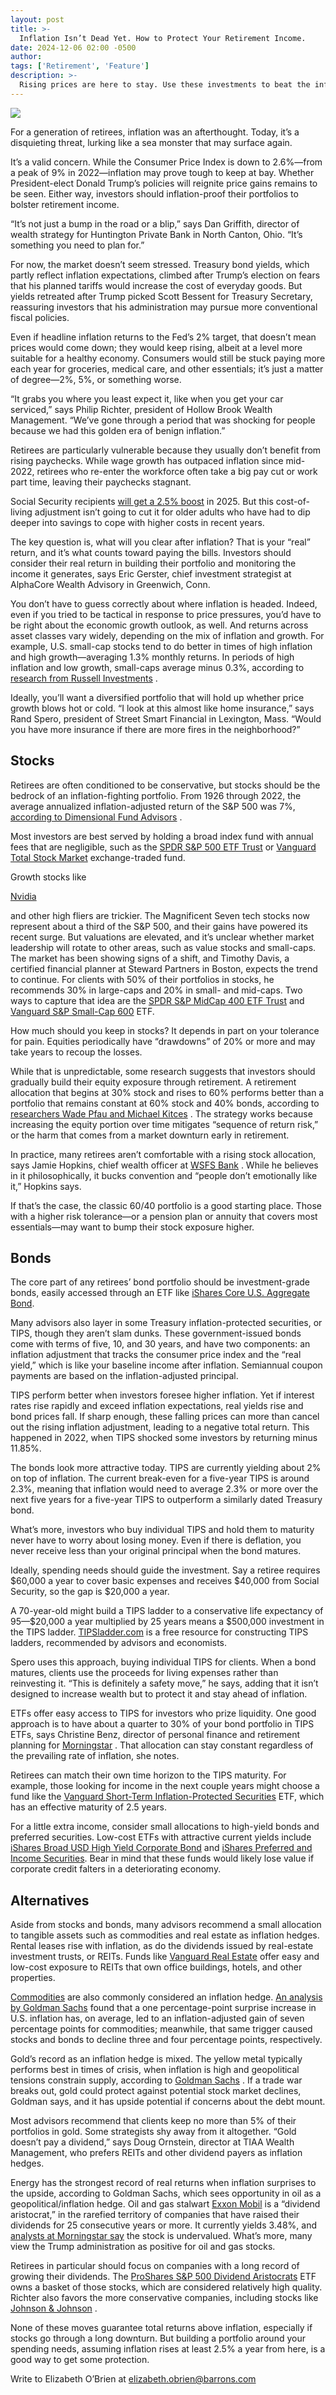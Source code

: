 ```yaml
---
layout: post
title: >-
  Inflation Isn’t Dead Yet. How to Protect Your Retirement Income.
date: 2024-12-06 02:00 -0500
author: 
tags: ['Retirement', 'Feature']
description: >-
  Rising prices are here to stay. Use these investments to beat the inflation trap.
---
```






 


 








![](https://images.barrons.com/im-62653640?width=548&height=365)






For a generation of retirees, inflation was an afterthought. Today, it’s a disquieting threat, lurking like a sea monster that may surface again. 


It’s a valid concern. While the Consumer Price Index is down to 2.6%—from a peak of 9% in 2022—inflation may prove tough to keep at bay. Whether President-elect Donald Trump’s policies will reignite price gains remains to be seen. Either way, investors should inflation-proof their portfolios to bolster retirement income.


 “It’s not just a bump in the road or a blip,” says Dan Griffith, director of wealth strategy for Huntington Private Bank in North Canton, Ohio. “It’s something you need to plan for.”


For now, the market doesn’t seem stressed. Treasury bond yields, which partly reflect inflation expectations, climbed after Trump’s election on fears that his planned tariffs would increase the cost of everyday goods. But yields retreated after Trump picked Scott Bessent for Treasury Secretary, reassuring investors that his administration may pursue more conventional fiscal policies.


Even if headline inflation returns to the Fed’s 2% target, that doesn’t mean prices would come down; they would keep rising, albeit at a level more suitable for a healthy economy. Consumers would still be stuck paying more each year for groceries, medical care, and other essentials; it’s just a matter of degree—2%, 5%, or something worse.





“It grabs you where you least expect it, like when you get your car serviced,” says Philip Richter, president of Hollow Brook Wealth Management. “We’ve gone through a period that was shocking for people because we had this golden era of benign inflation.”  


Retirees are particularly vulnerable because they usually don’t benefit from rising paychecks. While wage growth has outpaced inflation since mid-2022, retirees who re-enter the workforce often take a big pay cut or work part time, leaving their paychecks stagnant.  


Social Security recipients [will get a 2.5% boost](https://www.barrons.com/articles/social-security-cola-increase-benefits-2025-945977e8?refsec=retirement&mod=topics_retirement&mod=article_inline)  in 2025. But this cost-of-living adjustment isn’t going to cut it for older adults who have had to dip deeper into savings to cope with higher costs in recent years.


The key question is, what will you clear after inflation? That is your “real” return, and it’s what counts toward paying the bills. Investors should consider their real return in building their portfolio and monitoring the income it generates, says Eric Gerster, chief investment strategist at AlphaCore Wealth Advisory in Greenwich, Conn. 






You don’t have to guess correctly about where inflation is headed. Indeed, even if you tried to be tactical in response to price pressures, you’d have to be right about the economic growth outlook, as well. And returns across asset classes vary widely, depending on the mix of inflation and growth. For example, U.S. small-cap stocks tend to do better in times of high inflation and high growth—averaging 1.3% monthly returns. In periods of high inflation and low growth, small-caps average minus 0.3%, according to [research from Russell Investments](https://russellinvestments.com/ca/blog/asset-classes-high-inflation) .


Ideally, you’ll want a diversified portfolio that will hold up whether price growth blows hot or cold. “I look at this almost like home insurance,” says Rand Spero, president of Street Smart Financial in Lexington, Mass. “Would you have more insurance if there are more fires in the neighborhood?”


Stocks
------

 Retirees are often conditioned to be conservative, but stocks should be the bedrock of an inflation-fighting portfolio. From 1926 through 2022, the average annualized inflation-adjusted return of the S&P 500 was 7%, [according to Dimensional Fund Advisors](https://www.dimensional.com/au-en/insights/will-inflation-hurt-stock-returns-not-necessarily) .


Most investors are best served by holding a broad index fund with annual fees that are negligible, such as the 
[SPDR S&P 500 ETF Trust](https://www.barrons.com/market-data/funds/spy?mod=article_chiclet) or 
[Vanguard Total Stock Market](https://www.barrons.com/market-data/funds/vti?mod=article_chiclet) exchange-traded fund.


Growth stocks like

 


[Nvidia](https://www.barrons.com/market-data/stocks/NVDA)
 

 and other high fliers are trickier. The Magnificent Seven tech stocks now represent about a third of the S&P 500, and their gains have powered its recent surge. But valuations are elevated, and it’s unclear whether market leadership will rotate to other areas, such as value stocks and small-caps.
The market has been showing signs of a shift, and Timothy Davis, a certified financial planner at Steward Partners in Boston, expects the trend to continue. For clients with 50% of their portfolios in stocks, he recommends 30% in large-caps and 20% in small- and mid-caps. Two ways to capture that idea are the 
[SPDR S&P MidCap 400 ETF Trust](https://www.barrons.com/market-data/funds/mdy?mod=article_chiclet) and 
[Vanguard S&P Small-Cap 600](https://www.barrons.com/market-data/funds/vioo?mod=article_chiclet) ETF.






How much should you keep in stocks? It depends in part on your tolerance for pain. Equities periodically have “drawdowns” of 20% or more and may take years to recoup the losses. 


While that is unpredictable, some research suggests that investors should gradually build their equity exposure through retirement. A retirement allocation that begins at 30% stock and rises to 60% performs better than a portfolio that remains constant at 60% stock and 40% bonds, according to [researchers Wade Pfau and Michael Kitces](https://www.financialplanningassociation.org/article/journal/JAN14-reducing-retirement-risk-rising-equity-glide-path) . The strategy works because increasing the equity portion over time mitigates “sequence of return risk,” or the harm that comes from a market downturn early in retirement.


In practice, many retirees aren’t comfortable with a rising stock allocation, says Jamie Hopkins, chief wealth officer at [WSFS Bank](https://www.barrons.com/market-data/stocks/WSFS) . While he believes in it philosophically, it bucks convention and “people don’t emotionally like it,” Hopkins says.


If that’s the case, the classic 60/40 portfolio is a good starting place. Those with a higher risk tolerance—or a pension plan or annuity that covers most essentials—may want to bump their stock exposure higher.


Bonds
-----

 The core part of any retirees’ bond portfolio should be investment-grade bonds, easily accessed through an ETF like 
[iShares Core U.S. Aggregate Bond](https://www.barrons.com/market-data/funds/agg?mod=article_chiclet). 



Many advisors also layer in some Treasury inflation-protected securities, or TIPS, though they aren’t slam dunks. These government-issued bonds come with terms of five, 10, and 30 years, and have two components: an inflation adjustment that tracks the consumer price index and the “real yield,” which is like your baseline income after inflation. Semiannual coupon payments are based on the inflation-adjusted principal. 





TIPS perform better when investors foresee higher inflation. Yet if interest rates rise rapidly and exceed inflation expectations, real yields rise and bond prices fall. If sharp enough, these falling prices can more than cancel out the rising inflation adjustment, leading to a negative total return. This happened in 2022, when TIPS shocked some investors by returning minus 11.85%. 


The bonds look more attractive today. TIPS are currently yielding about 2% on top of inflation. The current break-even for a five-year TIPS is around 2.3%, meaning that inflation would need to average 2.3% or more over the next five years for a five-year TIPS to outperform a similarly dated Treasury bond.


What’s more, investors who buy individual TIPS and hold them to maturity never have to worry about losing money. Even if there is deflation, you never receive less than your original principal when the bond matures. 


Ideally, spending needs should guide the investment. Say a retiree requires \$60,000 a year to cover basic expenses and receives \$40,000 from Social Security, so the gap is \$20,000 a year. 


A 70-year-old might build a TIPS ladder to a conservative life expectancy of 95—\$20,000 a year multiplied by 25 years means a \$500,000 investment in the TIPS ladder. [TIPSladder.com](https://www.tipsladder.com/) is a free resource for constructing TIPS ladders, recommended by advisors and economists.


Spero uses this approach, buying individual TIPS for clients. When a bond matures, clients use the proceeds for living expenses rather than reinvesting it. “This is definitely a safety move,” he says, adding that it isn’t designed to increase wealth but to protect it and stay ahead of inflation.


ETFs offer easy access to TIPS for investors who prize liquidity. One good approach is to have about a quarter to 30% of your bond portfolio in TIPS ETFs, says Christine Benz, director of personal finance and retirement planning for [Morningstar](https://www.barrons.com/market-data/stocks/MORN) . That allocation can stay constant regardless of the prevailing rate of inflation, she notes.


Retirees can match their own time horizon to the TIPS maturity. For example, those looking for income in the next couple years might choose a fund like the 
[Vanguard Short-Term Inflation-Protected Securities](https://www.barrons.com/market-data/funds/vtip?mod=article_chiclet) ETF, which has an effective maturity of 2.5 years.


For a little extra income, consider small allocations to high-yield bonds and preferred securities. Low-cost ETFs with attractive current yields include 
[iShares Broad USD High Yield Corporate Bond](https://www.barrons.com/market-data/funds/ushy?mod=article_chiclet) and 
[iShares Preferred and Income Securities](https://www.barrons.com/market-data/funds/pff?mod=article_chiclet). Bear in mind that these funds would likely lose value if corporate credit falters in a deteriorating economy.


Alternatives
------------

 Aside from stocks and bonds, many advisors recommend a small allocation to tangible assets such as commodities and real estate as inflation hedges. Rental leases rise with inflation, as do the dividends issued by real-estate investment trusts, or REITs. Funds like 
[Vanguard Real Estate](https://www.barrons.com/market-data/funds/vnq?mod=article_chiclet) offer easy and low-cost exposure to REITs that own office buildings, hotels, and other properties.


[Commodities](https://www.barrons.com/articles/inflation-commodities-gold-silver-gas-copper-oil-protection-082203eb?mod=Searchresults&mod=article_inline) are also commonly considered an inflation hedge. [An analysis by Goldman Sachs](https://www.goldmansachs.com/insights/articles/which-commodities-are-the-best-hedge-for-inflation) found that a one percentage-point surprise increase in U.S. inflation has, on average, led to an inflation-adjusted gain of seven percentage points for commodities; meanwhile, that same trigger caused stocks and bonds to decline three and four percentage points, respectively.


Gold’s record as an inflation hedge is mixed. The yellow metal typically performs best in times of crisis, when inflation is high and geopolitical tensions constrain supply, according to [Goldman Sachs](https://www.barrons.com/market-data/stocks/GS) . If a trade war breaks out, gold could protect against potential stock market declines, Goldman says, and it has upside potential if concerns about the debt mount.


Most advisors recommend that clients keep no more than 5% of their portfolios in gold. Some strategists shy away from it altogether. “Gold doesn’t pay a dividend,” says Doug Ornstein, director at TIAA Wealth Management, who prefers REITs and other dividend payers as inflation hedges.


Energy has the strongest record of real returns when inflation surprises to the upside, according to Goldman Sachs, which sees opportunity in oil as a geopolitical/inflation hedge. Oil and gas stalwart [Exxon Mobil](https://www.barrons.com/market-data/stocks/XOM) is a “dividend aristocrat,” in the rarefied territory of companies that have raised their dividends for 25 consecutive years or more. It currently yields 3.48%, and [analysts at Morningstar say](https://www.morningstar.com/stocks/10-best-dividend-stocks) the stock is undervalued. What’s more, many view the Trump administration as positive for oil and gas stocks.


Retirees in particular should focus on companies with a long record of growing their dividends. The 
[ProShares S&P 500 Dividend Aristocrats](https://www.barrons.com/market-data/funds/nobl?mod=article_chiclet)  ETF owns a basket of those stocks, which are considered relatively high quality. Richter also favors the more conservative companies, including stocks like [Johnson & Johnson](https://www.barrons.com/market-data/stocks/JNJ) . 


None of these moves guarantee total returns above inflation, especially if stocks go through a long downturn. But building a portfolio around your spending needs, assuming inflation rises at least 2.5% a year from here, is a good way to get some protection.


Write to Elizabeth O’Brien at [elizabeth.obrien@barrons.com](mailto:elizabeth.obrien@barrons.com)









